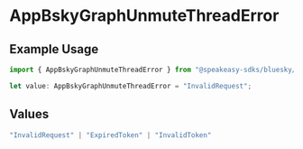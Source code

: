 # AppBskyGraphUnmuteThreadError

## Example Usage

```typescript
import { AppBskyGraphUnmuteThreadError } from "@speakeasy-sdks/bluesky/models/errors";

let value: AppBskyGraphUnmuteThreadError = "InvalidRequest";
```

## Values

```typescript
"InvalidRequest" | "ExpiredToken" | "InvalidToken"
```
